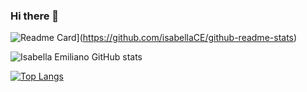 ### Hi there 👋

![Readme Card](https://github-readme-stats.vercel.app/api/pin/?username=isabellaCE&repo=github-readme-stats)](https://github.com/isabellaCE/github-readme-stats)

![Isabella Emiliano GitHub stats](https://github-readme-stats.vercel.app/api?username=isabellaCE&count_private=true&show_icons=true&theme=radical)

[![Top Langs](https://github-readme-stats.vercel.app/api/top-langs/?username=isabellaCE&layout=compact)](https://github.com/isabellaCE/github-readme-stats)
